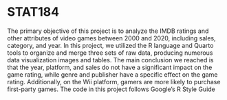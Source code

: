 # STAT184
The primary objective of this project is to analyze the IMDB ratings and other attributes of video games between 2000 and 2020, including sales, category, and year. In this project, we utilized the R language and Quarto tools to organize and merge three sets of raw data, producing numerous data visualization images and tables. The main conclusion we reached is that the year, platform, and sales do not have a significant impact on the game rating, while genre and publisher have a specific effect on the game rating. Additionally, on the Wii platform, gamers are more likely to purchase first-party games.
The code in this project follows Google’s R Style Guide
